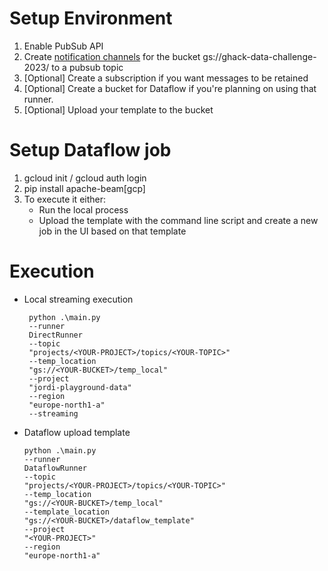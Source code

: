 # Setup Environment
1. Enable PubSub API
2. Create [notification channels](https://cloud.google.com/storage/docs/reporting-changes) for the bucket gs://ghack-data-challenge-2023/ to a pubsub topic
3. [Optional] Create a subscription if you want messages to be retained
4. [Optional] Create a bucket for Dataflow if you're planning on using that runner.
5. [Optional] Upload your template to the bucket

# Setup Dataflow job
1. gcloud init / gcloud auth login
2. pip install apache-beam[gcp]
3. To execute it either:
   - Run the local process
   - Upload the template with the command line script and create a new job in the UI based on that template


# Execution
- Local streaming execution

   ```
    python .\main.py 
    --runner
    DirectRunner
    --topic
    "projects/<YOUR-PROJECT>/topics/<YOUR-TOPIC>"
    --temp_location
    "gs://<YOUR-BUCKET>/temp_local"
    --project
    "jordi-playground-data"
    --region
    "europe-north1-a"
    --streaming
  ```

- Dataflow upload template 

    ```
    python .\main.py 
    --runner
    DataflowRunner
    --topic
    "projects/<YOUR-PROJECT>/topics/<YOUR-TOPIC>"
    --temp_location
    "gs://<YOUR-BUCKET>/temp_local"
    --template_location
    "gs://<YOUR-BUCKET>/dataflow_template"
    --project
    "<YOUR-PROJECT>"
    --region
    "europe-north1-a"
  ```